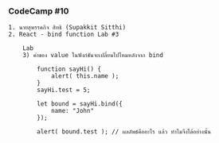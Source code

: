 ### CodeCamp #10
    1. นายสุพรรคกิจ สิทธิ (Supakkit Sitthi)
    2. React - bind function Lab #3

        Lab
        3) ค่าของ value ในฟังก์ชันจะเปลี่ยนไปไหมหลังจาก bind

            function sayHi() {
                alert( this.name );
            }
            sayHi.test = 5;
            
            let bound = sayHi.bind({
                name: "John"
            });
            
            alert( bound.test ); // ผลลัพธ์คืออะไร แล้ว ทำไมจึงได้อย่างนั้น